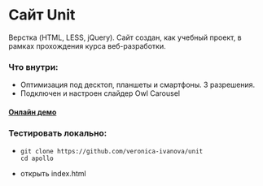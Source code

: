 # Cайт Unit
Верстка (HTML, LESS, jQuery). Сайт создан, как учебный проект, в рамках прохождения курса веб-разработки. 

### Что внутри:
- Оптимизация под десктоп, планшеты и смартфоны. 3 разрешения.
- Подключен и настроен слайдер Owl Carousel

#### [Онлайн демо](https://https://github.com/veronica-ivanova/unit)

### Тестировать локально:
- ```
  git clone https://github.com/veronica-ivanova/unit
  cd apollo
  ```
- открыть index.html
